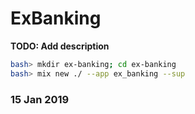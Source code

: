 # ExBanking

**TODO: Add description**

```bash
bash> mkdir ex-banking; cd ex-banking
bash> mix new ./ --app ex_banking --sup
```

### 15 Jan 2019

